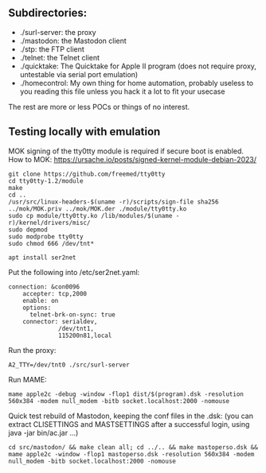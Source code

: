 ## Subdirectories:

* ./surl-server: the proxy
* ./mastodon: the Mastodon client
* ./stp: the FTP client
* ./telnet: the Telnet client
* ./quicktake: The Quicktake for Apple II program (does not require proxy, untestable via serial port emulation)
* ./homecontrol: My own thing for home automation, probably useless to you reading this file unless you hack it a lot to fit your usecase

The rest are more or less POCs or things of no interest.

## Testing locally with emulation

MOK signing of the tty0tty module is required if secure boot is enabled.
How to MOK: https://ursache.io/posts/signed-kernel-module-debian-2023/
```
git clone https://github.com/freemed/tty0tty
cd tty0tty-1.2/module
make
cd ..
/usr/src/linux-headers-$(uname -r)/scripts/sign-file sha256 ../mok/MOK.priv ../mok/MOK.der ./module/tty0tty.ko
sudo cp module/tty0tty.ko /lib/modules/$(uname -r)/kernel/drivers/misc/
sudo depmod
sudo modprobe tty0tty
sudo chmod 666 /dev/tnt*

apt install ser2net
```

Put the following into /etc/ser2net.yaml:
```
connection: &con0096
    accepter: tcp,2000
    enable: on
    options:
      telnet-brk-on-sync: true
    connector: serialdev,
              /dev/tnt1,
              115200n81,local
```

Run the proxy:
```
A2_TTY=/dev/tnt0 ./src/surl-server
```
Run MAME:
```
mame apple2c -debug -window -flop1 dist/$(program).dsk -resolution 560x384 -modem null_modem -bitb socket.localhost:2000 -nomouse
```

Quick test rebuild of Mastodon, keeping the conf files in the .dsk: (you can extract CLISETTINGS and MASTSETTINGS after a successful login, using java -jar bin/ac.jar ...)
```
cd src/mastodon/ && make clean all; cd ../.. && make mastoperso.dsk && mame apple2c -window -flop1 mastoperso.dsk -resolution 560x384 -modem null_modem -bitb socket.localhost:2000 -nomouse
```
